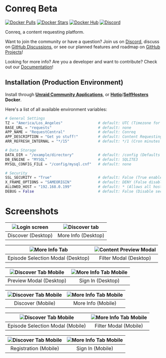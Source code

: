 # Conreq Beta

[![Docker Pulls](https://img.shields.io/docker/pulls/roxedus/conreq?style=flat-square)](https://hub.docker.com/r/roxedus/conreq)
[![Docker Stars](https://img.shields.io/docker/stars/roxedus/conreq?style=flat-square)](https://hub.docker.com/r/roxedus/conreq)
[![Docker Hub](https://img.shields.io/badge/Open%20On-DockerHub-blue?style=flat-square)](https://hub.docker.com/r/roxedus/conreq)
[![Discord](https://img.shields.io/discord/440067432552595457?style=flat-square&label=Discord&logo=discord)](https://discord.gg/gQhGZzEjmX "Chat with the community and get realtime support!")

Conreq, a content requesting platform.

Want to join the community or have a question? Join us on [Discord](https://discord.gg/gQhGZzEjmX), discuss on [GitHub Discussions](https://github.com/Archmonger/Conreq/discussions), or see our planned features and roadmap on [GitHub Projects](https://github.com/Archmonger/Conreq/projects)!

Looking for more info? Are you a developer and want to contribute? Check out our [Documentation](https://archmonger.github.io/Conreq/)!

## Installation (Production Environment)

Install through **[Unraid Community Applications](https://squidly271.github.io/forumpost0.html)**, or **[Hotio](https://hotio.dev/containers/conreq/)**/**[SelfHosters](https://registry.hub.docker.com/r/roxedus/conreq) Docker**.

Here's a list of all available environment variables:

```python
# General Settings
TZ = "America/Los_Angeles"                # default: UTC (Timezone for log files, in "TZ Database" format)
BASE_URL = "requests"                     # default: none
APP_NAME = "RequestCentral"               # default: Conreq
APP_DESCRIPTION = "Get yo stuff!"         # default: Content Requesting
ARR_REFRESH_INTERNAL = "*/15"             # default: */1 (Cron minutes for Sonarr/Radarr library refresh)

# Data Storage
DATA_DIR = "/example/directory"           # default: /config (Defaults to "data" outside of docker)
DB_ENGINE = "MYSQL"                       # default: SQLITE3
MYSQL_CONFIG_FILE = "/config/mysql.cnf"   # default: none

# Security
SSL_SECURITY = "True"                     # default: False (True enables advanced SSL security features)
X_FRAME_OPTIONS = "SAMEORIGIN"            # default: DENY (False disables X-Frame-Options)
ALLOWED_HOST = "192.168.0.199"            # default: * (Allows all hosts)
DEBUG = False                             # default: False (Disable security features, only enable this during development. Defaults to True outside of docker.)
```

# Screenshots

| ![Login screen](https://github.com/Archmonger/Conreq/blob/main/misc/screenshots/desktop_discover.png?raw=true) | ![Discover tab](https://github.com/Archmonger/Conreq/blob/main/misc/screenshots/desktop_more_info.png?raw=true) |
| :------------------------------------------------------------------------------------------------------------: | :-------------------------------------------------------------------------------------------------------------: |
|                                               Discover (Desktop)                                               |                                               More Info (Desktop)                                               |

| ![More Info Tab](https://github.com/Archmonger/Conreq/blob/main/misc/screenshots/desktop_modal_episode_selection.png?raw=true) | ![Content Preview Modal](https://github.com/Archmonger/Conreq/blob/main/misc/screenshots/desktop_modal_filter.png?raw=true) |
| :----------------------------------------------------------------------------------------------------------------------------: | :-------------------------------------------------------------------------------------------------------------------------: |
|                                               Episode Selection Modal (Desktop)                                                |                                                   Filter Modal (Desktop)                                                    |

| ![Discover Tab Mobile](https://github.com/Archmonger/Conreq/blob/main/misc/screenshots/desktop_modal_preview.png?raw=true) | ![More Info Tab Mobile](https://github.com/Archmonger/Conreq/blob/main/misc/screenshots/desktop_sign_in.png?raw=true) |
| :------------------------------------------------------------------------------------------------------------------------: | :-------------------------------------------------------------------------------------------------------------------: |
|                                                  Preview Modal (Desktop)                                                   |                                                   Sign In (Desktop)                                                   |

| ![Discover Tab Mobile](https://github.com/Archmonger/Conreq/blob/main/misc/screenshots/mobile_discover.png?raw=true) | ![More Info Tab Mobile](https://github.com/Archmonger/Conreq/blob/main/misc/screenshots/mobile_more_info.png?raw=true) |
| :------------------------------------------------------------------------------------------------------------------: | :--------------------------------------------------------------------------------------------------------------------: |
|                                                  Discover (Mobile)                                                   |                                                   More Info (Mobile)                                                   |

| ![Discover Tab Mobile](https://github.com/Archmonger/Conreq/blob/main/misc/screenshots/mobile_modal_episode_selection.png?raw=true) | ![More Info Tab Mobile](https://github.com/Archmonger/Conreq/blob/main/misc/screenshots/mobile_modal_filter.png?raw=true) |
| :---------------------------------------------------------------------------------------------------------------------------------: | :-----------------------------------------------------------------------------------------------------------------------: |
|                                                  Episode Selection Modal (Mobile)                                                   |                                                   Filter Modal (Mobile)                                                   |

| ![Discover Tab Mobile](https://github.com/Archmonger/Conreq/blob/main/misc/screenshots/mobile_registration.png?raw=true) | ![More Info Tab Mobile](https://github.com/Archmonger/Conreq/blob/main/misc/screenshots/mobile_sign_in.png?raw=true) |
| :----------------------------------------------------------------------------------------------------------------------: | :------------------------------------------------------------------------------------------------------------------: |
|                                                  Registration (Mobile)                                                   |                                                   Sign In (Mobile)                                                   |
